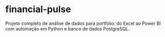 # financial-pulse
Projeto completo de análise de dados para portfólio: do Excel ao Power BI com automação em Python e banco de dados PostgreSQL.
